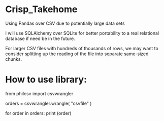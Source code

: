 # Crisp_Takehome

Using Pandas over CSV due to potentially large data sets

I will use SQLAlchemy over SQLite for better portability to a real relational database if need be in the future.

For larger CSV files with hundreds of thousands of rows, we may want to consider splitting up the reading of the file
into separate same-sized chunks.

# How to use library:
from philcsv import csvwrangler

orders = csvwrangler.wrangle( "csvfile" )

for order in orders:
   print (order)
